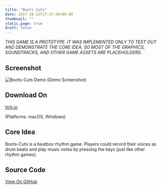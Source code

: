 ```yaml
---
title: "Boots Cuts"
date: 2017-10-22T17:57:39+08:00
thumbnail: ""
static_page: true
draft: false
---
```

*THIS GAME IS A PROTOTYPE. IT WAS IMPLEMENTED ONLY TO TEST OUT AND DEMONSTRATE THE CORE IDEA, SO MOST OF THE GRAPHICS, SOUNDTRACKS, AND OTHER GAME ASSETS ARE PLACEHOLDERS.*

## Screenshot
![Boots-Cuts Demo](/boots-cuts/boots-cuts-demo.png)
(Demo Screenshot)

## Download On
[Itch.io](https://shinerightstudio.itch.io/boots-cuts)

(Platforms: macOS, Windows)

## Core Idea
Boots-Cuts is a beatbox rhythm game. Players could record their voices as drum beats and play music notes by pressing the keys (just like other rhythm games).

## Source Code
[View On GitHub](https://github.com/casd82/boots-cuts)